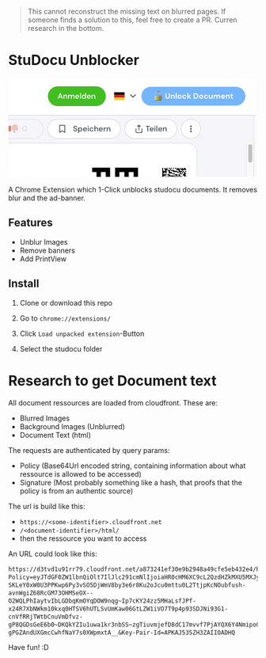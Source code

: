 > This cannot reconstruct the missing text on blurred pages. If someone finds a solution to this, feel free to create a PR. Curren research in the bottom.

# StuDocu Unblocker

![button](https://github.com/mono424/studocu_unblocker/blob/main/img/cover.png "Button")

A Chrome Extension which 1-Click unblocks studocu documents. It removes blur and the ad-banner.

## Features

- Unblur Images
- Remove banners
- Add PrintView

## Install

1. Clone or download this repo

2. Go to `chrome://extensions/`

3. Click `Load unpacked extension`-Button

4. Select the studocu folder

# Research to get Document text

All document ressources are loaded from cloudfront. These are:

- Blurred Images
- Background Images (Unblurred)
- Document Text (html)

The requests are authenticated by query params:

- Policy (Base64Url encoded string, containing information about what ressource is allowed to be accessed)
- Signature (Most probably something like a hash, that proofs that the policy is from an authentic source)

The url is build like this:

- `https://<some-identifier>.cloudfront.net`
- `/<document-identifier>/html/`
- then the ressource you want to access

An URL could look like this:

```
https://d3tvd1u91rr79.cloudfront.net/a873241ef30e9b2948a49cfe5eb432e4/html/a873241ef30e9b2948a49cfe5eb432e4.html?Policy=eyJTdGF0ZW1lbnQiOlt7IlJlc291cmNlIjoiaHR0cHM6XC9cL2QzdHZkMXU5MXJyNzkuY2xvdWRmcm9udC5uZXRcL2E4NzMyNDFlZjMwZTliMjk0OGE0OWNmZTVlYjQzMmU0XC9odG1sXC8qLmh0bWwiLCJDb25kaXRpb24iOnsiRGF0ZUxlc3NUaGFuIjp7IkFXUzpFcG9jaFRpbWUiOjE3MDg5NDUwNTZ9fX1dfQ__&Signature=Sc7wVbi-SKLeY0xW0U3PPKwp6Py3vSO5DjWmV8by3e6r8Ku2oJcu0mttu0L2TtjpKcNOubfush-avnWgiZ68RcGM73OHMSeOX--O2WQLPhIaytvIbLGDbqKmOYqDOW9nqg~Ip7cKY24zz5MHaLsfJPf-x24R7XbNWkm10kxq0HTSV6hUTLSvUmKaw06GtLZW1iVO7T9p4p93SDJNi93G1-cnVfRRjTWtbCnuVmDfvz-gP8QGDsGeE6b0~DKQkYZIu1uwa1kr3nbSS~zgTiuvmjefD8dC17mvvf7PjAYQX6Y4NmipoC1gQ8NF-gPGZAndUXGmcCwhfNaY7s0XWpmxtA__&Key-Pair-Id=APKAJ535ZH3ZAIIOADHQ
```

Have fun! :D